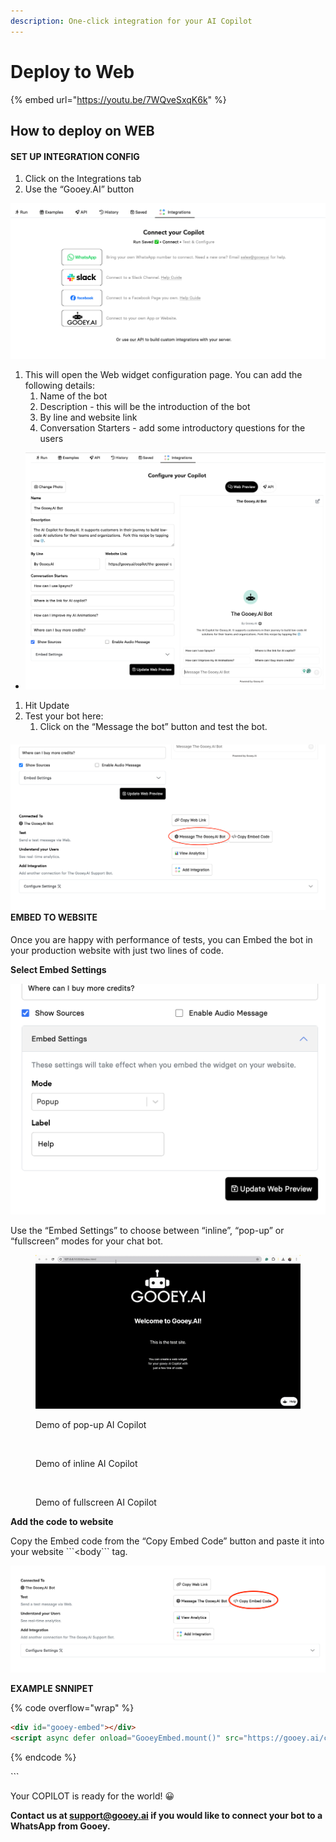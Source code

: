 ```yaml
---
description: One-click integration for your AI Copilot
---
```


# Deploy to Web

{% embed url="https://youtu.be/7WQveSxqK6k" %}

## How to deploy on WEB

#### SET UP INTEGRATION CONFIG <a href="#wl0pcjbv3uj2" id="wl0pcjbv3uj2"></a>

1. Click on the Integrations tab
2. Use the “Gooey.AI” button

![](<../../.gitbook/assets/0 (7).png>)

1. This will open the Web widget configuration page. You can add the following details:
   1. Name of the bot
   2. Description - this will be the introduction of the bot
   3. By line and website link
   4. Conversation Starters - add some introductory questions for the users

* ![](<../../.gitbook/assets/1 (7).png>)

1. Hit Update
2. Test your bot here:
   1. Click on the “Message the bot” button and test the bot.

#### ![](<../../.gitbook/assets/2 (4).png>)EMBED TO WEBSITE <a href="#l71lp1y6w8k7" id="l71lp1y6w8k7"></a>

Once you are happy with performance of tests, you can Embed the bot in your production website with just two lines of code.

**Select Embed Settings**

![](<../../.gitbook/assets/3 (3).png>)

Use the “Embed Settings” to choose between “inline”, “pop-up” or “fullscreen” modes for your chat bot.

<figure><img src="../../.gitbook/assets/popup.gif" alt=""><figcaption><p>Demo of pop-up AI Copilot</p></figcaption></figure>

<figure><img src="../../.gitbook/assets/inline.gif" alt=""><figcaption><p>Demo of inline AI Copilot</p></figcaption></figure>

<figure><img src="../../.gitbook/assets/Screenshot 2024-05-25 at 11.33.17 AM.png" alt=""><figcaption><p> Demo of fullscreen AI Copilot</p></figcaption></figure>

**Add the code to website**

Copy the Embed code from the “Copy Embed Code” button and paste it into your website \`\`\`\<body\`\`\` tag.

![](<../../.gitbook/assets/4 (3).png>)

**EXAMPLE SNNIPET**

{% code overflow="wrap" %}
```html
<div id="gooey-embed"></div>
<script async defer onload="GooeyEmbed.mount()" src="https://gooey.ai/chat/the-gooeyai-bot-4rv/lib.js/"></script>
```
{% endcode %}



\`\`\`

Your COPILOT is ready for the world! 😀

**Contact us at support@gooey.ai if you would like to connect your bot to a WhatsApp from Gooey.**

